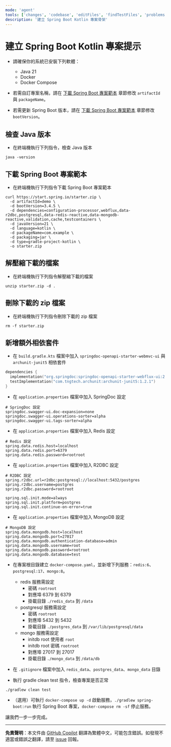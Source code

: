 ```yaml
---
mode: 'agent'
tools: ['changes', 'codebase', 'editFiles', 'findTestFiles', 'problems', 'runCommands', 'runTests', 'search', 'searchResults', 'terminalLastCommand', 'testFailure', 'usages']
description: '建立 Spring Boot Kotlin 專案骨架'
---
```


# 建立 Spring Boot Kotlin 專案提示

- 請確保你的系統已安裝下列軟體：

  - Java 21
  - Docker
  - Docker Compose

- 若需自訂專案名稱，請在 [下載 Spring Boot 專案範本](./create-spring-boot-kotlin-project.prompt.md#download-spring-boot-project-template) 章節修改 `artifactId` 與 `packageName`。

- 若需更新 Spring Boot 版本，請在 [下載 Spring Boot 專案範本](./create-spring-boot-kotlin-project.prompt.md#download-spring-boot-project-template) 章節修改 `bootVersion`。

## 檢查 Java 版本

- 在終端機執行下列指令，檢查 Java 版本

```shell
java -version
```

## 下載 Spring Boot 專案範本

- 在終端機執行下列指令下載 Spring Boot 專案範本

```shell
curl https://start.spring.io/starter.zip \
  -d artifactId=demo \
  -d bootVersion=3.4.5 \
  -d dependencies=configuration-processor,webflux,data-r2dbc,postgresql,data-redis-reactive,data-mongodb-reactive,validation,cache,testcontainers \
  -d javaVersion=21 \
  -d language=kotlin \
  -d packageName=com.example \
  -d packaging=jar \
  -d type=gradle-project-kotlin \
  -o starter.zip
```

## 解壓縮下載的檔案

- 在終端機執行下列指令解壓縮下載的檔案

```shell
unzip starter.zip -d .
```

## 刪除下載的 zip 檔案

- 在終端機執行下列指令刪除下載的 zip 檔案

```shell
rm -f starter.zip
```

## 新增額外相依套件

- 在 `build.gradle.kts` 檔案中加入 `springdoc-openapi-starter-webmvc-ui` 與 `archunit-junit5` 相依套件

```gradle.kts
dependencies {
  implementation("org.springdoc:springdoc-openapi-starter-webflux-ui:2.8.6")
  testImplementation("com.tngtech.archunit:archunit-junit5:1.2.1")
}
```

- 在 `application.properties` 檔案中加入 SpringDoc 設定

```properties
# SpringDoc 設定
springdoc.swagger-ui.doc-expansion=none
springdoc.swagger-ui.operations-sorter=alpha
springdoc.swagger-ui.tags-sorter=alpha
```

- 在 `application.properties` 檔案中加入 Redis 設定

```properties
# Redis 設定
spring.data.redis.host=localhost
spring.data.redis.port=6379
spring.data.redis.password=rootroot
```

- 在 `application.properties` 檔案中加入 R2DBC 設定

```properties
# R2DBC 設定
spring.r2dbc.url=r2dbc:postgresql://localhost:5432/postgres
spring.r2dbc.username=postgres
spring.r2dbc.password=rootroot

spring.sql.init.mode=always
spring.sql.init.platform=postgres
spring.sql.init.continue-on-error=true
```

- 在 `application.properties` 檔案中加入 MongoDB 設定

```properties
# MongoDB 設定
spring.data.mongodb.host=localhost
spring.data.mongodb.port=27017
spring.data.mongodb.authentication-database=admin
spring.data.mongodb.username=root
spring.data.mongodb.password=rootroot
spring.data.mongodb.database=test
```

- 在專案根目錄建立 `docker-compose.yaml`，並新增下列服務：`redis:6`、`postgresql:17`、`mongo:8`。

  - redis 服務需設定
    - 密碼 `rootroot`
    - 對應埠 6379 到 6379
    - 掛載目錄 `./redis_data` 到 `/data`
  - postgresql 服務需設定
    - 密碼 `rootroot`
    - 對應埠 5432 到 5432
    - 掛載目錄 `./postgres_data` 到 `/var/lib/postgresql/data`
  - mongo 服務需設定
    - initdb root 使用者 `root`
    - initdb root 密碼 `rootroot`
    - 對應埠 27017 到 27017
    - 掛載目錄 `./mongo_data` 到 `/data/db`

- 在 `.gitignore` 檔案中加入 `redis_data`、`postgres_data`、`mongo_data` 目錄

- 執行 gradle clean test 指令，檢查專案是否正常

```shell
./gradlew clean test
```

- （選用）可執行 `docker-compose up -d` 啟動服務，`./gradlew spring-boot:run` 執行 Spring Boot 專案，`docker-compose rm -sf` 停止服務。

讓我們一步一步完成。

---

**免責聲明**：本文件由 [GitHub Copilot](https://docs.github.com/copilot/about-github-copilot/what-is-github-copilot) 翻譯為繁體中文，可能包含錯誤。如發現不適當或錯誤之翻譯，請至 [issue](../../issues) 回報。
